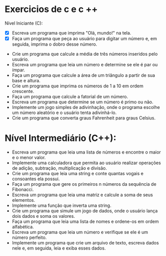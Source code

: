# Exercicios de c e c ++
Nível Iniciante (C):

- [x] Escreva um programa que imprima "Olá, mundo!" na tela.
- [x] Faça um programa que peça ao usuário para digitar um número e, em seguida, imprima o dobro desse número.
- Crie um programa que calcule a média de três números inseridos pelo usuário.
- Escreva um programa que leia um número e determine se ele é par ou ímpar.
- Faça um programa que calcule a área de um triângulo a partir de sua base e altura.
- Crie um programa que imprima os números de 1 a 10 em ordem crescente.
- Faça um programa que calcule a fatorial de um número.
- Escreva um programa que determine se um número é primo ou não.
- Implemente um jogo simples de adivinhação, onde o programa escolhe um número aleatório e o usuário tenta adivinhá-lo.
- Crie um programa que converta graus Fahrenheit para graus Celsius.
# Nível Intermediário (C++):

- Escreva um programa que leia uma lista de números e encontre o maior e o menor valor.
- Implemente uma calculadora que permita ao usuário realizar operações de adição, subtração, multiplicação e divisão.
- Crie um programa que leia uma string e conte quantas vogais e consoantes ela possui.
- Faça um programa que gere os primeiros n números da sequência de Fibonacci.
- Escreva um programa que leia uma matriz e calcule a soma de seus elementos.
- Implemente uma função que inverta uma string.
- Crie um programa que simule um jogo de dados, onde o usuário lança dois dados e soma os valores.
- Faça um programa que leia uma lista de nomes e ordene-os em ordem alfabética.
- Escreva um programa que leia um número e verifique se ele é um número perfeito.
- Implemente um programa que crie um arquivo de texto, escreva dados nele e, em seguida, leia e exiba esses dados.
